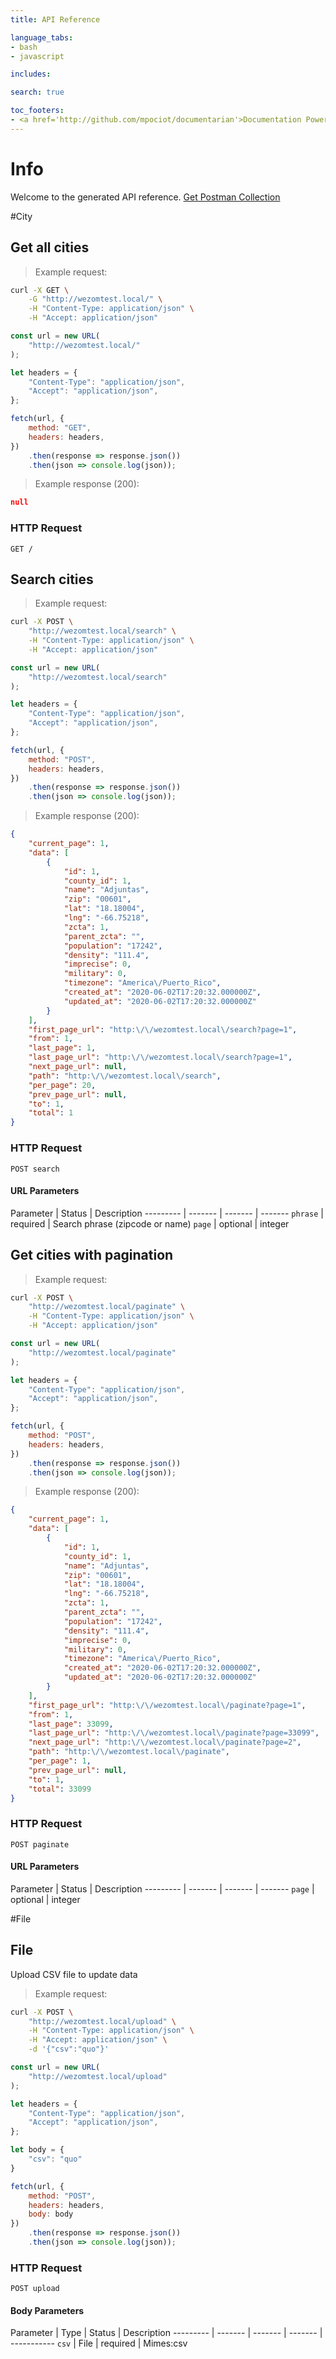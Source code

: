 ```yaml
---
title: API Reference

language_tabs:
- bash
- javascript

includes:

search: true

toc_footers:
- <a href='http://github.com/mpociot/documentarian'>Documentation Powered by Documentarian</a>
---
```

<!-- START_INFO -->
# Info

Welcome to the generated API reference.
[Get Postman Collection](http://wezomtest.local/docs/collection.json)

<!-- END_INFO -->

#City


<!-- START_53be1e9e10a08458929a2e0ea70ddb86 -->
## Get all cities

> Example request:

```bash
curl -X GET \
    -G "http://wezomtest.local/" \
    -H "Content-Type: application/json" \
    -H "Accept: application/json"
```

```javascript
const url = new URL(
    "http://wezomtest.local/"
);

let headers = {
    "Content-Type": "application/json",
    "Accept": "application/json",
};

fetch(url, {
    method: "GET",
    headers: headers,
})
    .then(response => response.json())
    .then(json => console.log(json));
```


> Example response (200):

```json
null
```

### HTTP Request
`GET /`


<!-- END_53be1e9e10a08458929a2e0ea70ddb86 -->

<!-- START_a824fc42f761eee232ba6010c8f7641d -->
## Search cities

> Example request:

```bash
curl -X POST \
    "http://wezomtest.local/search" \
    -H "Content-Type: application/json" \
    -H "Accept: application/json"
```

```javascript
const url = new URL(
    "http://wezomtest.local/search"
);

let headers = {
    "Content-Type": "application/json",
    "Accept": "application/json",
};

fetch(url, {
    method: "POST",
    headers: headers,
})
    .then(response => response.json())
    .then(json => console.log(json));
```


> Example response (200):

```json
{
    "current_page": 1,
    "data": [
        {
            "id": 1,
            "county_id": 1,
            "name": "Adjuntas",
            "zip": "00601",
            "lat": "18.18004",
            "lng": "-66.75218",
            "zcta": 1,
            "parent_zcta": "",
            "population": "17242",
            "density": "111.4",
            "imprecise": 0,
            "military": 0,
            "timezone": "America\/Puerto_Rico",
            "created_at": "2020-06-02T17:20:32.000000Z",
            "updated_at": "2020-06-02T17:20:32.000000Z"
        }
    ],
    "first_page_url": "http:\/\/wezomtest.local\/search?page=1",
    "from": 1,
    "last_page": 1,
    "last_page_url": "http:\/\/wezomtest.local\/search?page=1",
    "next_page_url": null,
    "path": "http:\/\/wezomtest.local\/search",
    "per_page": 20,
    "prev_page_url": null,
    "to": 1,
    "total": 1
}
```

### HTTP Request
`POST search`

#### URL Parameters

Parameter | Status | Description
--------- | ------- | ------- | -------
    `phrase` |  required  | Search phrase (zipcode or name)
    `page` |  optional  | integer

<!-- END_a824fc42f761eee232ba6010c8f7641d -->

<!-- START_41838147eda11004f599b0936bc10988 -->
## Get cities with pagination

> Example request:

```bash
curl -X POST \
    "http://wezomtest.local/paginate" \
    -H "Content-Type: application/json" \
    -H "Accept: application/json"
```

```javascript
const url = new URL(
    "http://wezomtest.local/paginate"
);

let headers = {
    "Content-Type": "application/json",
    "Accept": "application/json",
};

fetch(url, {
    method: "POST",
    headers: headers,
})
    .then(response => response.json())
    .then(json => console.log(json));
```


> Example response (200):

```json
{
    "current_page": 1,
    "data": [
        {
            "id": 1,
            "county_id": 1,
            "name": "Adjuntas",
            "zip": "00601",
            "lat": "18.18004",
            "lng": "-66.75218",
            "zcta": 1,
            "parent_zcta": "",
            "population": "17242",
            "density": "111.4",
            "imprecise": 0,
            "military": 0,
            "timezone": "America\/Puerto_Rico",
            "created_at": "2020-06-02T17:20:32.000000Z",
            "updated_at": "2020-06-02T17:20:32.000000Z"
        }
    ],
    "first_page_url": "http:\/\/wezomtest.local\/paginate?page=1",
    "from": 1,
    "last_page": 33099,
    "last_page_url": "http:\/\/wezomtest.local\/paginate?page=33099",
    "next_page_url": "http:\/\/wezomtest.local\/paginate?page=2",
    "path": "http:\/\/wezomtest.local\/paginate",
    "per_page": 1,
    "prev_page_url": null,
    "to": 1,
    "total": 33099
}
```

### HTTP Request
`POST paginate`

#### URL Parameters

Parameter | Status | Description
--------- | ------- | ------- | -------
    `page` |  optional  | integer

<!-- END_41838147eda11004f599b0936bc10988 -->

#File


<!-- START_375b6ed787a8d24b073d51fb7401b9dd -->
## File

Upload CSV file to update data

> Example request:

```bash
curl -X POST \
    "http://wezomtest.local/upload" \
    -H "Content-Type: application/json" \
    -H "Accept: application/json" \
    -d '{"csv":"quo"}'

```

```javascript
const url = new URL(
    "http://wezomtest.local/upload"
);

let headers = {
    "Content-Type": "application/json",
    "Accept": "application/json",
};

let body = {
    "csv": "quo"
}

fetch(url, {
    method: "POST",
    headers: headers,
    body: body
})
    .then(response => response.json())
    .then(json => console.log(json));
```



### HTTP Request
`POST upload`

#### Body Parameters
Parameter | Type | Status | Description
--------- | ------- | ------- | ------- | -----------
    `csv` | File |  required  | Mimes:csv
    
<!-- END_375b6ed787a8d24b073d51fb7401b9dd -->


